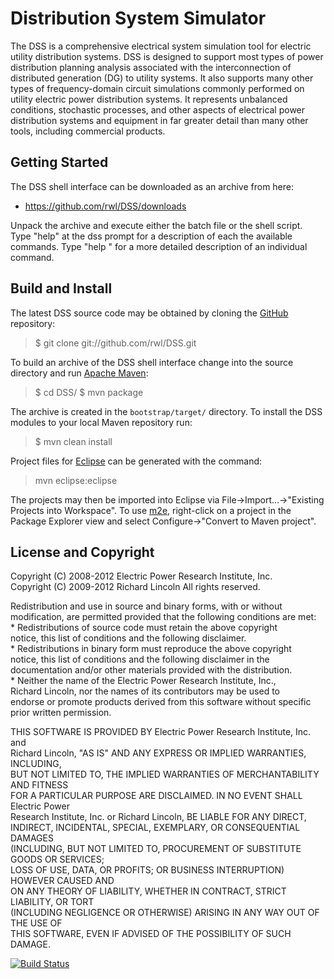 Distribution System Simulator
=============================

The DSS is a comprehensive electrical system simulation tool for electric
utility distribution systems.  DSS is designed to support most types of
power distribution planning analysis associated with the interconnection
of distributed generation (DG) to utility systems.  It also supports many
other types of frequency-domain circuit simulations commonly performed on
utility electric power distribution systems.  It represents unbalanced
conditions, stochastic processes, and other aspects of electrical power
distribution systems and equipment in far greater detail than many other
tools, including commercial products.

Getting Started
---------------

The DSS shell interface can be downloaded as an archive from here:

 * https://github.com/rwl/DSS/downloads

Unpack the archive and execute either the batch file or the shell script.
Type "help" at the dss prompt for a description of each the available
commands. Type "help <command>" for a more detailed description of an
individual command.

Build and Install
-----------------

The latest DSS source code may be obtained by cloning the
[GitHub](https://github.com/rwl/DSS) repository:

> $ git clone git://github.com/rwl/DSS.git

To build an archive of the DSS shell interface change into the source
directory and run [Apache Maven](http://maven.apache.org/):

> $ cd DSS/
> $ mvn package

The archive is created in the `bootstrap/target/` directory. To install
the DSS modules to your local Maven repository run:

> $ mvn clean install

Project files for [Eclipse](http://eclipse.org/) can be generated with
the command:

> mvn eclipse:eclipse

The projects may then be imported into Eclipse via
File->Import...->"Existing Projects into Workspace". To use
[m2e](http://www.eclipse.org/m2e/), right-click on a project in the
Package Explorer view and select Configure->"Convert to Maven project".

License and Copyright
---------------------

Copyright (C) 2008-2012 Electric Power Research Institute, Inc.  
Copyright (C) 2009-2012 Richard Lincoln
All rights reserved.

Redistribution and use in source and binary forms, with or without  
modification, are permitted provided that the following conditions are met:  
    * Redistributions of source code must retain the above copyright  
      notice, this list of conditions and the following disclaimer.  
    * Redistributions in binary form must reproduce the above copyright  
      notice, this list of conditions and the following disclaimer in the  
      documentation and/or other materials provided with the distribution.  
    * Neither the name of the Electric Power Research Institute, Inc.,  
      Richard Lincoln, nor the names of its contributors may be used to  
      endorse or promote products derived from this software without specific  
      prior written permission.  

THIS SOFTWARE IS PROVIDED BY Electric Power Research Institute, Inc. and  
Richard Lincoln, "AS IS" AND ANY EXPRESS OR IMPLIED WARRANTIES, INCLUDING,  
BUT NOT LIMITED TO, THE IMPLIED WARRANTIES OF MERCHANTABILITY AND FITNESS  
FOR A PARTICULAR PURPOSE ARE DISCLAIMED. IN NO EVENT SHALL Electric Power  
Research Institute, Inc. or Richard Lincoln, BE LIABLE FOR ANY DIRECT,  
INDIRECT, INCIDENTAL, SPECIAL, EXEMPLARY, OR CONSEQUENTIAL DAMAGES  
(INCLUDING, BUT NOT LIMITED TO, PROCUREMENT OF SUBSTITUTE GOODS OR SERVICES;  
LOSS OF USE, DATA, OR PROFITS; OR BUSINESS INTERRUPTION) HOWEVER CAUSED AND  
ON ANY THEORY OF LIABILITY, WHETHER IN CONTRACT, STRICT LIABILITY, OR TORT  
(INCLUDING NEGLIGENCE OR OTHERWISE) ARISING IN ANY WAY OUT OF THE USE OF  
THIS SOFTWARE, EVEN IF ADVISED OF THE POSSIBILITY OF SUCH DAMAGE.  

[![Build Status](https://secure.travis-ci.org/rwl/DSS.png)](http://travis-ci.org/rwl/DSS)

